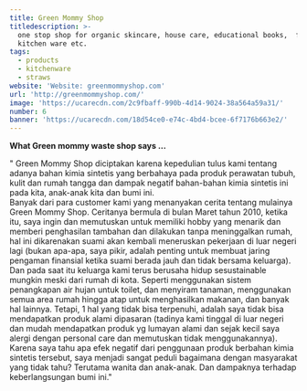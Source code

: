 ```yaml
---
title: Green Mommy Shop
titledescription: >-
  one stop shop for organic skincare, house care, educational books,  foods,
  kitchen ware etc.
tags:
  - products
  - kitchenware
  - straws
website: 'Website: greenmommyshop.com'
url: 'http://greenmommyshop.com/'
image: 'https://ucarecdn.com/2c9fbaff-990b-4d14-9024-38a564a59a31/'
number: 6
banner: 'https://ucarecdn.com/18d54ce0-e74c-4bd4-bcee-6f7176b663e2/'
---
```

**What Green mommy waste shop says ...**

" Green Mommy Shop diciptakan karena kepedulian tulus kami tentang adanya bahan kimia sintetis yang berbahaya pada produk perawatan tubuh, kulit dan rumah tangga dan dampak negatif bahan-bahan kimia sintetis ini pada kita, anak-anak kita dan bumi ini.\
Banyak dari para customer kami yang menanyakan cerita tentang mulainya Green Mommy Shop. Ceritanya bermula di bulan Maret tahun 2010, ketika itu, saya ingin dan memutuskan untuk memiliki hobby yang menarik dan memberi penghasilan tambahan dan dilakukan tanpa meninggalkan rumah, hal ini dikarenakan suami akan kembali meneruskan pekerjaan di luar negeri lagi (bukan apa-apa, saya pikir, adalah penting untuk membuat jaring pengaman finansial ketika suami berada jauh dan tidak bersama keluarga). Dan pada saat itu keluarga kami terus berusaha hidup sesustainable mungkin meski dari rumah di kota. Seperti menggunakan sistem penangkapan air hujan untuk toilet, dan menyiram tanaman, menggunakan semua area rumah hingga atap untuk menghasilkan makanan, dan banyak hal lainnya. Tetapi, 1 hal yang tidak bisa terpenuhi, adalah saya tidak bisa mendapatkan produk alami dipasaran (tadinya kami tinggal di luar negeri dan mudah mendapatkan produk yg lumayan alami dan sejak kecil saya alergi dengan personal care dan memutuskan tidak menggunakannya). Karena saya tahu apa efek negatif dari penggunaan produk berbahan kimia sintetis tersebut, saya menjadi sangat peduli bagaimana dengan masyarakat yang tidak tahu? Terutama wanita dan anak-anak. Dan dampaknya terhadap keberlangsungan bumi ini."
